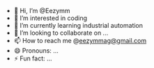 - 👋 Hi, I’m @Eezymm
- 👀 I’m interested in coding
- 🌱 I’m currently learning industrial automation 
- 💞️ I’m looking to collaborate on ...
- 📫 How to reach me @eezymmag@gmail.com
- 😄 Pronouns: ...
- ⚡ Fun fact: ...

<!---
Eezymm/Eezymm is a ✨ special ✨ repository because its `README.md` (this file) appears on your GitHub profile.
You can click the Preview link to take a look at your changes.
--->
